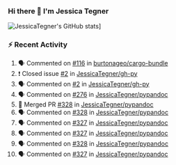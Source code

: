 ### Hi there 👋 I'm Jessica Tegner

![JessicaTegner's GitHub stats](https://github-readme-stats.vercel.app/api?username=jessicategner)]


### :zap: Recent Activity

<!--START_SECTION:activity-->
1. 🗣 Commented on [#116](https://github.com/burtonageo/cargo-bundle/issues/116) in [burtonageo/cargo-bundle](https://github.com/burtonageo/cargo-bundle)
2. ❗️ Closed issue [#2](https://github.com/JessicaTegner/gh-py/issues/2) in [JessicaTegner/gh-py](https://github.com/JessicaTegner/gh-py)
3. 🗣 Commented on [#2](https://github.com/JessicaTegner/gh-py/issues/2) in [JessicaTegner/gh-py](https://github.com/JessicaTegner/gh-py)
4. 🗣 Commented on [#276](https://github.com/JessicaTegner/pypandoc/issues/276) in [JessicaTegner/pypandoc](https://github.com/JessicaTegner/pypandoc)
5. 🎉 Merged PR [#328](https://github.com/JessicaTegner/pypandoc/pull/328) in [JessicaTegner/pypandoc](https://github.com/JessicaTegner/pypandoc)
6. 🗣 Commented on [#328](https://github.com/JessicaTegner/pypandoc/issues/328) in [JessicaTegner/pypandoc](https://github.com/JessicaTegner/pypandoc)
7. 🗣 Commented on [#327](https://github.com/JessicaTegner/pypandoc/issues/327) in [JessicaTegner/pypandoc](https://github.com/JessicaTegner/pypandoc)
8. 🗣 Commented on [#327](https://github.com/JessicaTegner/pypandoc/issues/327) in [JessicaTegner/pypandoc](https://github.com/JessicaTegner/pypandoc)
9. 🗣 Commented on [#328](https://github.com/JessicaTegner/pypandoc/issues/328) in [JessicaTegner/pypandoc](https://github.com/JessicaTegner/pypandoc)
10. 🗣 Commented on [#327](https://github.com/JessicaTegner/pypandoc/issues/327) in [JessicaTegner/pypandoc](https://github.com/JessicaTegner/pypandoc)
<!--END_SECTION:activity-->
